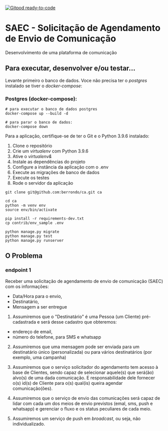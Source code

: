 [![Gitpod ready-to-code](https://img.shields.io/badge/Gitpod-ready--to--code-blue?logo=gitpod)](https://gitpod.io/#https://github.com/berrondo/saec)

# SAEC - Solicitação de Agendamento de Envio de Comunicação

Desenvolvimento de uma plataforma de comunicação

## Para executar, desenvolver e/ou testar...

Levante primeiro o banco de dados. Voce não precisa ter o *postgres* instalado se tiver o *docker-compose*:

### Postgres (docker-compose):

```console
# para executar o banco de dados postgres
docker-compose up --build -d

# para parar o banco de dados:
docker-compose down
```

Para a aplicação, certifique-se de ter o Git e o Python 3.9.6 instalado:

1. Clone o repositório
2. Crie um *virtualenv* com Python 3.9.6
3. Ative o *virtualenv&*
4. Instale as dependências do projeto
5. Configure a instância da aplicação com o .env
6. Execute as migrações de banco de dados   
7. Execute os testes
8. Rode o servidor da aplicação

```console
git clone git@github.com:berrondo/ca.git ca

cd ca
python -m venv env
source env/bin/activate

pip install -r requirements-dev.txt
cp contrib/env_sample .env

python manage.py migrate
python manage.py test
python manage.py runserver
```

## O Problema

### endpoint 1

Receber uma solicitação de agendamento de envio de comunicação (SAEC) com os informações:

 - Data/Hora para o envio,
 - Destinatário,
 - Mensagem a ser entregue

1. Assumiremos que o "Destinatário" é uma Pessoa (um Cliente) pré-cadastrada e será desse cadastro que obteremos:
 - endereço de email,
 - número do telefone, para SMS e whatsapp

2. Assumiremos que uma mensagem pode ser enviada para um destinatário único (personalizada) ou para vários destinatários (por exemplo, uma campanha)

3. Assumiremos que o serviço solicitador do agendamento tem acesso à base de Clientes, sendo capaz de selecionar aquele(s) que será(ão) alvo(s) de uma dada comunicação. E responsabilidade dele fornecer o(s) id(s) de Cliente para o(s) qual(is) queira agendar comunicação(ões).

4. Assumiremos que o serviço de envio das comunicações será capaz de lidar com cada um dos meios de envio previstos (emal, sms, push e whatsapp) e gerenciar o fluxo e os status peculiares de cada meio.

5. Assumiremos um serviço de push em *broadcast*, ou seja, não individualizado.
